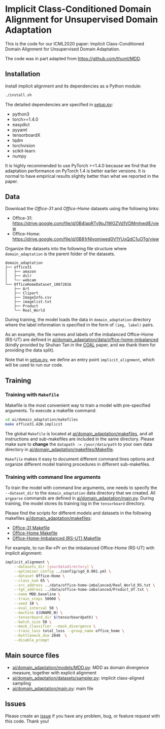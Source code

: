 # Implicit Class-Conditioned Domain Alignment for Unsupervised Domain Adaptation
This is the code for our ICML2020 paper: Implicit Class-Conditioned Domain Alignment for Unsupervised Domain Adaptation.

The code was in part adapted from https://github.com/thuml/MDD.
## Installation
Install implicit alignment and its dependencies as a Python module:
```bash
./install.sh
```
The detailed dependencies are specified in [setup.py](./setup.py):

- python3
- torch>=1.4.0
- easydict
- pyyaml
- tensorboardX
- tqdm
- torchvision
- scikit-learn
- numpy

It is highly recommended to use PyTorch >=1.4.0 because we find that the adaptation performance on PyTorch 1.4 is better earlier versions.
It is normal to have empirical results slightly better than what we reported in the paper.

## Data
Download the *Office-31* and *Office-Home* datasets using the following links:
- Office-31: https://drive.google.com/file/d/0B4IapRTv9pJ1WGZVd1VDMmhwdlE/view
- Office-Home: https://drive.google.com/file/d/0B81rNlvomiwed0V1YUxQdC1uOTg/view

Organize the datasets into the following file structure where `domain_adaptation` is the parent folder of the datasets.
```
domain_adaptation
├── office31
│   ├── amazon
│   ├── dslr
│   └── webcam
└── OfficeHomeDataset_10072016
    ├── Art
    ├── Clipart
    ├── ImageInfo.csv
    ├── imagelist.txt
    ├── Product
    └── Real_World
```
During training, the model loads the data in `domain_adaptation` directory where the label information is specified in the form of `(img, label)` pairs.

As an example, the file names and labels of the imbalanced Office-Home (RS-UT) are defined in [ai/domain_adaptation/data/office-home-imbalanced](ai/domain_adaptation/data/office-home-imbalanced) (kindly provided by Shuhan Tan in the [COAL](https://arxiv.org/abs/1910.10320) paper, and we thank them for providing the data split).


Note that in [setup.py](./setup.py), we define an entry point `implicit_alignment`, which will be used to run our code.

## Training
### Training with `Makefile`
Makefile is the most convenient way to train a model with pre-specified arguments.
To execute a makefile command:
```bash
cd ai/domain_adaptation/makefiles
make office31.A2W.implicit
```
The global `Makefile` is located at [ai/domain_adaptation/makefiles](./ai/domain_adaptation/makefiles/Makefile), and all instructions and sub-makefiles are included in the same directory.
Please make sure to **change** the `datapath := /your/data/path` to your own data directory in [ai/domain_adaptation/makefiles/Makefile](./ai/domain_adaptation/makefiles/Makefile).

`Makefile` makes it easy to document different command lines options and organize different model training procedures in different sub-makefiles.


### Training with command line arguments

To train the model with command line arguments, one needs to specify the `--dataset_dir` to the `domain_adaptation` data directory that we created.
All `argparse` commands are defined in [ai/domain_adaptation/main.py](ai/domain_adaptation/main.py).
During training, the model stores its training log in the `tensorboard` directory.

Please find the scripts for different models and datasets in the following makefiles [ai/domain_adaptation/makefiles](./ai/domain_adaptation/makefiles/Makefile):

- [Office-31 Makefile](./ai/domain_adaptation/makefiles/Makefile_office31)
- [Office-Home Makefile](./ai/domain_adaptation/makefiles/Makefile_office_home_standard)
- [Office-Home-Imbalanced (RS-UT) Makefile](./ai/domain_adaptation/makefiles/Makefile_officehome_imbalanced)

For example, to run Rw->Pr on the imbalanced Office-Home (RS-UT) with implicit alignment:
```bash
implicit_alignment \
    --datasets_dir [yourdatadirectory] \
    --optimizer_config ../config/sgd_0.001.yml \
    --dataset Office-Home \
    --class_num 65 \
    --src_address ../data/office-home-imbalanced/Real_World_RS.txt \
    --tgt_address ../data/office-home-imbalanced/Product_UT.txt \
    --name MDD.baseline \
    --train_steps 50000 \
    --seed 10 \
    --eval_interval 50 \
    --machine $(UNAME_N) \
    --tensorboard_dir $(tensorboardpath) \
    --batch_size 50 \
    --mask_classifier --mask_divergence \
    --train_loss total_loss --group_name office_home \
    --bottleneck_dim 2048  \
    --disable_prompt
```



## Main source files
- [ai/domain_adaptation/models/MDD.py](ai/domain_adaptation/models/MDD.py): MDD as domain divergence measure, together with explicit alignment
- [ai/domain_adaptation/datasets/sampler.py](ai/domain_adaptation/datasets/sampler.py): implicit class-aligned sampling
- [ai/domain_adaptation/main.py](ai/domain_adaptation/main.py): main file

## Issues
Please create an [issue](https://github.com/xiangdal/implicit_alignment/issues) if you have any problem, bug, or feature request with this code. Thank you!
